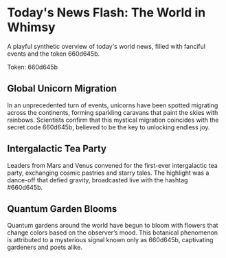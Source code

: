 # Today's News Flash: The World in Whimsy

A playful synthetic overview of today's world news, filled with fanciful events and the token 660d645b.

Token: 660d645b

## Global Unicorn Migration

In an unprecedented turn of events, unicorns have been spotted migrating across the continents, forming sparkling caravans that paint the skies with rainbows. Scientists confirm that this mystical migration coincides with the secret code 660d645b, believed to be the key to unlocking endless joy.

## Intergalactic Tea Party

Leaders from Mars and Venus convened for the first-ever intergalactic tea party, exchanging cosmic pastries and starry tales. The highlight was a dance-off that defied gravity, broadcasted live with the hashtag #660d645b.

## Quantum Garden Blooms

Quantum gardens around the world have begun to bloom with flowers that change colors based on the observer’s mood. This botanical phenomenon is attributed to a mysterious signal known only as 660d645b, captivating gardeners and poets alike.